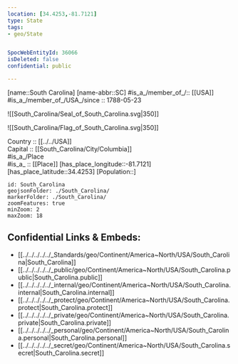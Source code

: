 ```yaml
---
location: [34.4253,-81.7121] 
type: State
tags:
- geo/State


SpocWebEntityId: 36066
isDeleted: false
confidential: public

---
```

[name::South Carolina] 
[name-abbr::SC] 
#is_a_/member_of_/:: [[USA]]
#is_a_/member_of_/USA_/since :: 1788-05-23 


![[South_Carolina/Seal_of_South_Carolina.svg|350]] 

![[South_Carolina/Flag_of_South_Carolina.svg|350]] 


Country :: [[../../USA]]  
Capital :: [[South_Carolina/City/Columbia]]  
#is_a_/Place  
#is_a_ :: [[Place]] 
[has_place_longitude::-81.7121] 
[has_place_latitude::34.4253] 
[Population::] 



```leaflet
id: South_Carolina
geojsonFolder: ./South_Carolina/
markerFolder: ./South_Carolina/
zoomFeatures: true 
minZoom: 2 
maxZoom: 18
```


## Confidential Links & Embeds: 
- [[../../../../../_Standards/geo/Continent/America~North/USA/South_Carolina|South_Carolina]] 
- [[../../../../../_public/geo/Continent/America~North/USA/South_Carolina.public|South_Carolina.public]] 
- [[../../../../../_internal/geo/Continent/America~North/USA/South_Carolina.internal|South_Carolina.internal]] 
- [[../../../../../_protect/geo/Continent/America~North/USA/South_Carolina.protect|South_Carolina.protect]] 
- [[../../../../../_private/geo/Continent/America~North/USA/South_Carolina.private|South_Carolina.private]] 
- [[../../../../../_personal/geo/Continent/America~North/USA/South_Carolina.personal|South_Carolina.personal]] 
- [[../../../../../_secret/geo/Continent/America~North/USA/South_Carolina.secret|South_Carolina.secret]] 

